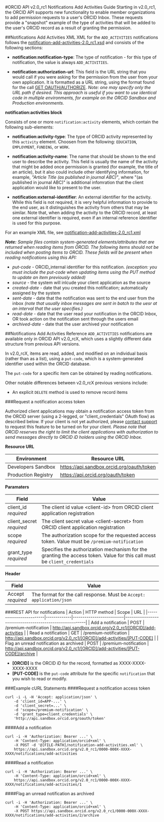 
#ORCID API v2.0_rc1 Notifications Add Activities Guide
Starting in v2.0_rc1, the ORCID API supports new functionality to enable member organizations to add permission requests to a user's ORCID Inbox. These requests provide a "snapshot" example of the type of activities that will be added to the user's ORCID record as a result of granting the permission. 

##Notifications Add Activities XML
XML for the ```ADD_ACTIVITIES``` notifications follows the [notification-add-activities-2.0_rc1.xsd](https://github.com/ORCID/ORCID-Source/blob/master/orcid-model/src/main/resources/notification_2.0_rc1/notification-add-activities-2.0_rc1.xsd) and consists of the following sections:

- **notification:notification-type**: The type of notification - for this type of notification, the value is always ```ADD_ACTIVITIES```. 

- **notification:authorization-url**: This field is the URL string that you would call if you were asking for the permission from the user from your own application. It is formatted as a URL string, using the format found for the call [GET OAUTH/AUTHORIZE](http://members.orcid.org/api/get-oauthauthorize). _Note: one may specify only the URL path if desired. This approach is useful if you want to use identical code in multiple environments, for example on the ORCID Sandbox and Production environments._

**notification:activities block**

Consists of one or more ```notification:activity``` elements, which contain the following sub-elements:

- **notification:activity-type**: The type of ORCID activity represented by this ```activity``` element. Choosen from the following: ```EDUCATION```, ```EMPLOYMENT```, ```FUNDING```, or ```WORK```.

- **notification:activity-name**: The name that should be shown to the end user to describe the activity. This field is usually the name of the activity that might be added once permission is granted (for example, the title of an article), but it also could include other identifying information, for example, _"Article Title (as published in journal ABC)"_, where "(as published in journal ABC)" is additional infomration that the client application would like to present to the user.

- **notification:external-identifier**: An external identifier for the activity. While this field is not required, it is very helpful information to provide to the end user, as it distinguishes the activity from others that may be similar. Note that, when adding the activity to the ORCID record, at least one external identifier is required, even if an internal reference identifier is used for this purpose. 

For an example XML file, see [notification-add-activities-2.0_rc1.xml](https://github.com/ORCID/ORCID-Source/blob/master/orcid-model/src/main/resources/notification_2.0_rc1/samples/notification-add-activities-2.0_rc1.xml)

***Note:*** *Sample files contain system-generated elements/attributes that are returned when reading items from ORCID. The following items should not be included when posting items to ORCID. These fields will be present when reading notifications using this API:*

- *put-code* - ORCID_internal identifier for this notification. _(exception: you must include the put-code when updating items using the PUT method to update an item previously added)_
- *source* - the system will inlcude your client application as the source
- *created-date* - date that you created this notification; automatically assigned by the system
- *sent-date* - date that the notification was sent to the end user from the inbox _(note that usually inbox messages are sent in batch to the uesr at an interval that the user specifies.)_
- *read-date* - date that the user read your notification in the ORCID Inbox, OR took action on the notification sent through the users email
- *archived-date* - date that the user archived your notification


##Notifications Add Activities Reference
```ADD_ACTIVITIES``` notifications are available only in ORCID API v2.0_rcX, which uses a slightly different data structure from previous API versions. 

In v2.0_rcX, items are read, added, and modified on an individual basis (rather than as a list), using a ```put-code```, which is a system-generated identifier used within the ORCID database.

The ```put-code``` for a specific item can be obtained by reading notifications.

Other notable differences between v2.0_rcX previous versions include:

- An explicit ```DELETE``` method is used to remove record items

###Request a notification access token

Authorized client applications may obtain a notification access token from the ORCID server (using a 2-legged, or "client_credentials" OAuth flow) as described below. If your client is not yet authorized, please [contact support](http://orcid.org/help/contact-us) to request this feature to be turned on for your client. _Please note that ORCID reserves the right to limit the client applications with authorization to send messages directly to ORCID iD holders using the ORCID Inbox._

**Resource URL**

| Environment | Resource URL |
| ----------- | ------------ |
|Developers Sandbox | https://api.sandbox.orcid.org/oauth/token |
| Production Registry | https://api.orcid.org/oauth/token |

**Paramaters**

| Field | Value|
| ---- | ---- |
| client_id<br/>_required_ | The client id value &lt;client-id&gt; from ORCID client application registration |
| client_secret<br/>_required_ | The client secret value &lt;client-secret&gt; from ORCID client application registration |
| scope<br/>_required_ | The authorization scope for the requested access token. Value must be ```/premium-notification``` |
| grant_type<br/>_required_ | Specifies the authorization mechanism for the granting the access token. Value for this call must be ```client_credentials``` |

**Header**

| Field | Value|
| ---- | ---- |
| Accept<br/>_required_ | The format for the call response. Must be ```Accept: application/json``` |

###REST API for notifications
| Action                   | HTTP method | Scope                    | URL                                                      |
|-------------------------|-------------|--------------------------|----------------------------------------------------------|
| Add a notification | POST | /premium-notification | http://api.sandbox.orcid.org/v2.0_rc1/[ORCID]/add-activities |
| Read a notification | GET | /premium-notification | http://api.sandbox.orcid.org/v2.0_rc1/[ORCID]/add-activities/[PUT-CODE] |
| Flag an unread notification as archived | POST | /premium-notification | http://api.sandbox.orcid.org/v2.0_rc1/[ORCID]/add-activities/[PUT-CODE]/archive |

- **[ORCID]** is the ORCID iD for the record, formatted as XXXX-XXXX-XXXX-XXXX
- **[PUT-CODE]** is the ```put-code``` attribute for the specific ```notification``` that you wish to read or modify.

###Example cURL Statements
####Request a notification access token
```
curl -i -L -H 'Accept: application/json' \
	-d 'client_id=APP-...' \
	-d 'client_secret=...' \
	-d 'scope=/premium-notification' \
	-d 'grant_type=client_credentials' \
	'http://api.sandbox.orcid.org/oauth/token'
```

####Add a notification
```
curl -i -H 'Authorization: Bearer ...' \
	-H 'Content-Type: application/orcid+xml' \
	-X POST -d '@[FILE-PATH]/notification-add-activities.xml' \
	https://api.sandbox.orcid.org/v2.0_rc1/0000-000X-XXXX-XXXX/notifications/add-activities
```

####Read a notification
```
curl -i -H 'Authorization: Bearer ...' \
	-H 'Content-Type: application/orcid+xml' \
	https://api.sandbox.orcid.org/v2.0_rc1/0000-000X-XXXX-XXXX/notifications/add-activities/1
```

####Flag an unread notification as archived
```
curl -i -H 'Authorization: Bearer ...' \
	-H 'Content-Type: application/orcid+xml' \
	-X POST https://api.sandbox.orcid.org/v2.0_rc1/0000-000X-XXXX-XXXX/notifications/add-activities/2/archive 
```